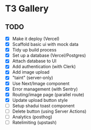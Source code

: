 # T3 Gallery

## TODO

- [x] Make it deploy (Vercel)
- [x] Scaffold basic ui with mock data
- [x] Tidy up build process
- [x] Set up a database (Vercel/Postgres)
- [x] Attach database to UI
- [x] Add authentication (with Clerk)
- [x] Add image upload
- [x] "taint" (server-only)
- [x] Use Next/Image component
- [x] Error management (with Sentry)
- [x] Routing/image page (parallel route)
- [x] Update upload button style
- [ ] Setup shadui toast component
- [ ] Delete button (using Server Actions)
- [ ] Analytics (posthog)
- [ ] Ratelimiting (upstash)
